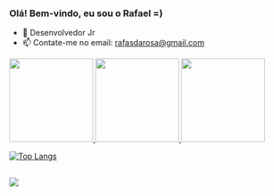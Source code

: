 ### Olá! Bem-vindo, eu sou o Rafael =)
 
- 🌱 Desenvolvedor Jr
- 📫 Contate-me no email: rafasdarosa@gmail.com
 
<div align="left">
<a href="https://github.com/RafaSoldatelli">
<img height="150em" src="https://github-readme-stats.vercel.app/api?username=RafaSoldatelli&show_icons=true&theme=dark&include_all_commits=true&count_private=true"/>
<img height="150em" src="https://github-readme-stats.vercel.app/api/top-langs/?username=RafaSoldatelli&layout=compact&theme=dark"/>
<img height="150em" src="[![Top Langs](https://github-readme-stats.vercel.app/api/top-langs/?username=RafaSoldatelli&layout=compact&theme=dark)](https://github.com/anuraghazra/github-readme-stats)
"/>
</div>


[![Top Langs](https://github-readme-stats.vercel.app/api/top-langs/?username=RafaSoldatelli&layout=compact&theme=dark)](https://github.com/anuraghazra/github-readme-stats)


##
<div> 
<a href="https://linktr.ee/rafasoldatelli" target="_blank"><img src="https://img.shields.io/badge/-Instagram-%23E4405F?style=for-the-badge&logo=instagram&logoColor=white" target="_blank"></a>
</div>

